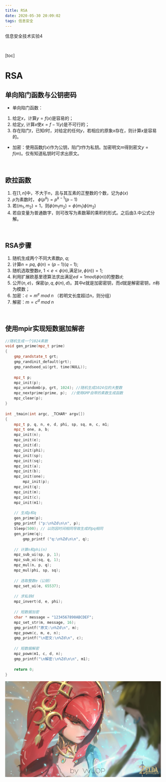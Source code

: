 ```yaml
---
title: RSA
date: 2020-05-30 20:09:02
tags: 信息安全
---
```




信息安全技术实验4

<!--more-->



<!-- toc -->



<br/>

[toc]

# RSA

## 单向陷门函数与公钥密码

* 单向陷门函数：

1. 给定$x$，计算$y=f(x)$是容易的；
2. 给定$y$, 计算$x$使$x=f-1(y)$是不可行的；
3. 存在陷门$t$，已知$t$时，对给定的任何$y$，若相应的原象$x$存在，则计算$x$是容易的。

* 加密：使用函数$f(x)$作为公钥，陷门$t$作为私钥。加密明文$m$得到密文$y=f(m)$。仅有知道私钥时可求出原文。

<br/>

## 欧拉函数

1. 在$[1,n]$中，不大于$n$，且与其互素的正整数的个数，记为$\phi(x)$
2. $p$为素数时， $\phi(p^k)=p^{k-1}(p-1)$
3. 若$(m_1, m_2)=1$，则$\phi(m_1 m_2)=\phi(m_1) \phi(m_2)$
4. 若自变量为普通数字，则可改写为素数幂的乘积的形式。之后由3.中公式分解。

<br/>

## RSA步骤

1. 随机生成两个不同大素数$p$, $q$;
2. 计算$n=pq$, $\phi(n)=(p-1)(q-1)$;
3. 随机选取整数$e$, $1<e<\phi(n)$,满足$(e,\phi(n))=1$;
4. 利用扩展欧基里德算法求出满足$ed=1 mod(\phi(n))$的整数$d$;
5. 公开$(n,e)$，保密$(p,q,\phi(n),d)$。其中$e$就是加密密钥，而$d$就是解密密钥，$n$称为模数；
6. 加密：$c=m^e \ mod \ n$ （若明文长度超过$n$，则分组）
7. 解密：$m=c^d \ mod \ n$

<br/>

## 使用mpir实现短数据加解密

```c++
//随机生成一个1024素数
void gen_prime(mpz_t prime)  
{                                         
    gmp_randstate_t grt;                  
    gmp_randinit_default(grt);    
    gmp_randseed_ui(grt, time(NULL));     
      
    mpz_t p;   
    mpz_init(p);
    mpz_urandomb(p, grt, 1024); //随机生成1024位的大整数                
    mpz_nextprime(prime, p);  //使用GMP自带的素数生成函数  
    mpz_clear(p);   
}

int _tmain(int argc, _TCHAR* argv[])
{
	mpz_t p, q, n, e, d, phi, sp, sq, m, c, m1;
	mpz_t one, a, b;
	mpz_init(n);
	mpz_init(e);
	mpz_init(d);
	mpz_init(phi);
	mpz_init(sp);
	mpz_init(sq);
	mpz_init(a);
	mpz_init(b);
	mpz_init(one);
        mpz_init(p);
	mpz_init(q);
	mpz_init(m);
	mpz_init(c);
	mpz_init(m1);

	// 生成p和q
	gen_prime(p);
	gmp_printf ("p:\n%Zd\n\n", p);
	Sleep(500);	// 以防因时间相同导致生成的pq相同
	gen_prime(q);
        gmp_printf ("q:\n%Zd\n\n", q);

	// 计算n和phi(n)
	mpz_sub_ui(sp, p, 1);
	mpz_sub_ui(sq, q, 1);
	mpz_mul(n, p, q);
	mpz_mul(phi, sp, sq);
	
	// 选取整数e（公钥）
	mpz_set_ui(e, 65537);

	// 求私钥d
	mpz_invert(d, e, phi);

	// 短数据加密
	char * message = "1234567890ABCDEF";
	mpz_set_str(m, message, 16);
	gmp_printf("原文:\n%Zd\n", m);
	mpz_powm(c, m, e, n);
	gmp_printf("\n密文:\n%Zd\n", c);

	// 短数据解密
	mpz_powm(m1, c, d, n);
	gmp_printf("\n解密:\n%Zd\n\n", m1);
 
	return 0;
}
```



![](RSA/c62d183717d174ae73fe66980c67833b_wallhaven-gjvg6l.png)